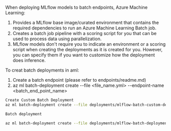When deploying MLflow models to batch endpoints, Azure Machine Learning:

1. Provides a MLflow base image/curated environment that contains the required dependencies to run an Azure Machine Learning Batch job.
2. Creates a batch job pipeline with a scoring script for you that can be used to process data using parallelization.
3. MLflow models don't require you to indicate an environment or a scoring script when creating the deployments as it is created for you. However, you can specify them if you want to customize how the deployment does inference.


To creat batch deployments in aml:
1. Create a batch endpoint (please refer to endpoints/readme.md)
2. az ml batch-deployment create --file <file_name.yml> --endpoint-name <batch_end_point_name>

```bash
Create Custom Batch Deployment 
az ml batch-deployment create --file deployments/mlflow-batch-custom-deployment.yml --endpoint-name $ENDPOINT_NAME

Batch deployment

az ml batch-deployment create --file deployments/mlflow-batch-deployment.yml --endpoint-name $ENDPOINT_NAME


```